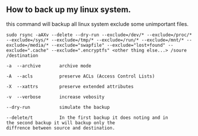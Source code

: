 ## How to back up my linux system.

this command will backup all linux system exclude some unimportant files.

`sudo rsync -aAXv --delete --dry-run --exclude=/dev/* --exclude=/proc/* --exclude=/sys/* --exclude=/tmp/* --exclude=/run/* --exclude=/mnt/* --exclude=/media/* --exclude="swapfile" --exclude="lost+found" --exclude=".cache" --exclude=".encryptfs" <other thing else...> /soure /destination`

```
-a	--archive		archive mode

-A	--acls			preserve ACLs (Access Control Lists)

-X	--xattrs		preserve extended attributes

-v 	--verbose		increase vebosity

--dry-run			simulate the backup

--delete/t			In the first backup it does noting and in 						the second backup it will backup only the						diffrence between source and destination.
```